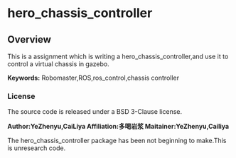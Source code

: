 # hero_chassis_controller

## Overview

This is a assignment which is writing a hero_chassis_controller,and use it to control a virtual chassis in gazebo.

**Keywords:** Robomaster,ROS,ros_control,chassis controller

### License

The source code is released under a BSD 3-Clause license.

**Author:YeZhenyu,CaiLiya
Affiliation:多喝岩浆
Maitainer:YeZhenyu,Cailiya**

The hero_chassis_controller package has been not beginning to make.This is unresearch code.

